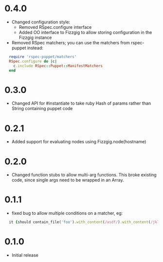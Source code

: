 # 0.4.0
  * Changed configuration style:
    * Removed RSpec.configure interface
    * Added OO interface to Fizzgig to allow storing configuration in
      the Fizzgig instance
  * Removed RSpec matchers; you can use the matchers from rspec-puppet
    instead:

```ruby
  require 'rspec-puppet/matchers'
  RSpec.configure do |c|
    c.include RSpec::Puppet::ManifestMatchers
  end
```

# 0.3.0

  * Changed API for #instantiate to take ruby Hash of params rather
    than String containing puppet code

# 0.2.1

  * Added support for evaluating nodes using Fizzgig.node(hostname)

# 0.2.0

  * Changed function stubs to allow multi-arg functions. This broke
existing code, since single args need to be wrapped in an Array.

# 0.1.1

  * fixed bug to allow multiple conditions on a matcher, eg:
```ruby
  it {should contain_file('foo').with_content(/asdf/).with_content(/jkl;/)}
```


# 0.1.0

  * Initial release
